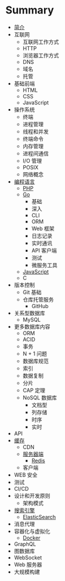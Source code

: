# Summary

* [简介](README.md)
* 互联网
    * 互联网工作方式
    * HTTP
    * 浏览器工作方式
    * DNS
    * 域名
    * 托管
* 基础前端
    * HTML
    * CSS
    * JavaScript
* 操作系统
    * 终端
    * 进程管理
    * 线程和并发
    * 终端命令
    * 内存管理
    * 进程间通信
    * I/O 管理
    * POSIX
    * 网络概念
* [编程语言](language/README.md)
    * [PHP](language/php/README.md)
    * [Go](language/golang/README.md)
        * 基础
        * 深入
        * CLI
        * ORM
        * Web 框架
        * 日志记录
        * 实时通讯
        * API 客户端
        * 测试
        * 微服务工具
    * [JavaScript](language/javascript/README.md)
    * C
* 版本控制
    * Git 基础
    * 仓库托管服务
        * GitHub
* 关系型数据库
    * MySQL
* 更多数据库内容
    * ORM
    * ACID
    * 事务
    * N + 1 问题
    * 数据库规范
    * 索引
    * 数据复制
    * 分片
    * CAP 定理
    * NoSQL 数据库
        * 文档型
        * 列存储
        * 时序
        * 实时
* API
* [缓存](caching/README.md)
    * CDN
    * [服务器端](caching/server_side/README.md)
        * [Redis](caching/server_side/redis/README.md)
    * 客户端
* WEB 安全
* 测试
* CI/CD
* 设计和开发原则
    * 架构模式
* [搜索引擎](./search_engine/README.md)
    * [ElasticSearch](./search_engine/elasticsearch/README.md)
* 消息代理
* 容器化与虚拟化
    * [Docker](./containerization/docker/README.md)
* GraphQL
* 图数据库
* WebSocket
* Web 服务器
* 大规模构建